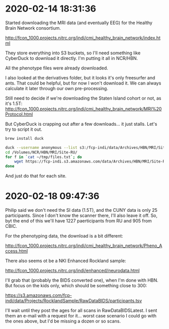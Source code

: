 # 2020-02-14 18:31:36

Started downloading the MRI data (and eventually EEG) for the Healthy Brain
Network consortium. 

http://fcon_1000.projects.nitrc.org/indi/cmi_healthy_brain_network/index.html

They store everything into S3 buckets, so I'll need something like CyberDuck to
download it directly. I'm putting it all in NCR/HBN. 

All the phenotype files were already downloaded.

I also looked at the derivatives folder, but it looks it's only freesurfer and
ants. That could be helpful, but for now I won't download it. We can always
calculate it later through our own pre-processing.

Still need to decide if we're downloading the Staten Island cohort or not, as
it's 1.5T:
http://fcon_1000.projects.nitrc.org/indi/cmi_healthy_brain_network/MRI%20Protocol.html

But CyberDuck is crapping out after a few downloads... it just stalls. Let's try
to script it out.

```bash
brew install duck

duck --username anonymous --list s3:/fcp-indi/data/Archives/HBN/MRI/Site-RU | grep "sub-" > ~/tmp/files.txt
cd /Volumes/NCR/HBN/MRI/Site-RU/
for f in `cat ~/tmp/files.txt`; do
    wget https://fcp-indi.s3.amazonaws.com/data/Archives/HBN/MRI/Site-RU/$f;
done
```

And just do that for each site.

# 2020-02-18 09:47:36

Philip said we don't need the SI data (1.5T), and the CUNY data is only 25
participants. Since I don't know the scanner there, I'll also leave it off. So,
byt the end of this we'll have 1227 paerticipants from RU and 905 from CBIC.

For the phenotyping data, the download is a bit different:

http://fcon_1000.projects.nitrc.org/indi/cmi_healthy_brain_network/Pheno_Access.html

There also seems ot be a NKI Enhanced Rockland sample:

http://fcon_1000.projects.nitrc.org/indi/enhanced/neurodata.html

I'll grab that (probably the BIDS converted one), when I'm done with HBN. But
focus on the kids only, which should be something close to 300:

https://s3.amazonaws.com/fcp-indi/data/Projects/RocklandSample/RawDataBIDS/participants.tsv

I'll wait until they post the ages for all scans in RawDataBIDSLatest. I sent
them an e-mail with a request for it... worst case scenario I could go with the
ones above, but I'd be missing a dozen or so scans.